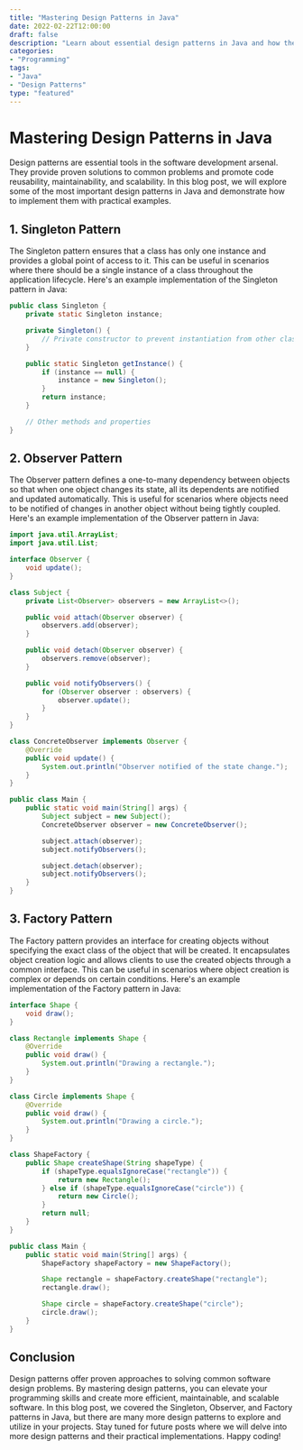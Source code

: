 ```yaml
--- 
title: "Mastering Design Patterns in Java"
date: 2022-02-22T12:00:00
draft: false
description: "Learn about essential design patterns in Java and how they can improve your software development skills."
categories:
- "Programming"
tags:
- "Java"
- "Design Patterns"
type: "featured"
---
```


# Mastering Design Patterns in Java

Design patterns are essential tools in the software development arsenal. They provide proven solutions to common problems and promote code reusability, maintainability, and scalability. In this blog post, we will explore some of the most important design patterns in Java and demonstrate how to implement them with practical examples.

## 1. Singleton Pattern

The Singleton pattern ensures that a class has only one instance and provides a global point of access to it. This can be useful in scenarios where there should be a single instance of a class throughout the application lifecycle. Here's an example implementation of the Singleton pattern in Java:

```java
public class Singleton {
    private static Singleton instance;

    private Singleton() {
        // Private constructor to prevent instantiation from other classes
    }

    public static Singleton getInstance() {
        if (instance == null) {
            instance = new Singleton();
        }
        return instance;
    }

    // Other methods and properties
}
```

## 2. Observer Pattern

The Observer pattern defines a one-to-many dependency between objects so that when one object changes its state, all its dependents are notified and updated automatically. This is useful for scenarios where objects need to be notified of changes in another object without being tightly coupled. Here's an example implementation of the Observer pattern in Java:

```java
import java.util.ArrayList;
import java.util.List;

interface Observer {
    void update();
}

class Subject {
    private List<Observer> observers = new ArrayList<>();

    public void attach(Observer observer) {
        observers.add(observer);
    }

    public void detach(Observer observer) {
        observers.remove(observer);
    }

    public void notifyObservers() {
        for (Observer observer : observers) {
            observer.update();
        }
    }
}

class ConcreteObserver implements Observer {
    @Override
    public void update() {
        System.out.println("Observer notified of the state change.");
    }
}

public class Main {
    public static void main(String[] args) {
        Subject subject = new Subject();
        ConcreteObserver observer = new ConcreteObserver();

        subject.attach(observer);
        subject.notifyObservers();

        subject.detach(observer);
        subject.notifyObservers();
    }
}
```

## 3. Factory Pattern

The Factory pattern provides an interface for creating objects without specifying the exact class of the object that will be created. It encapsulates object creation logic and allows clients to use the created objects through a common interface. This can be useful in scenarios where object creation is complex or depends on certain conditions. Here's an example implementation of the Factory pattern in Java:

```java
interface Shape {
    void draw();
}

class Rectangle implements Shape {
    @Override
    public void draw() {
        System.out.println("Drawing a rectangle.");
    }
}

class Circle implements Shape {
    @Override
    public void draw() {
        System.out.println("Drawing a circle.");
    }
}

class ShapeFactory {
    public Shape createShape(String shapeType) {
        if (shapeType.equalsIgnoreCase("rectangle")) {
            return new Rectangle();
        } else if (shapeType.equalsIgnoreCase("circle")) {
            return new Circle();
        }
        return null;
    }
}

public class Main {
    public static void main(String[] args) {
        ShapeFactory shapeFactory = new ShapeFactory();

        Shape rectangle = shapeFactory.createShape("rectangle");
        rectangle.draw();

        Shape circle = shapeFactory.createShape("circle");
        circle.draw();
    }
}
```

## Conclusion

Design patterns offer proven approaches to solving common software design problems. By mastering design patterns, you can elevate your programming skills and create more efficient, maintainable, and scalable software. In this blog post, we covered the Singleton, Observer, and Factory patterns in Java, but there are many more design patterns to explore and utilize in your projects. Stay tuned for future posts where we will delve into more design patterns and their practical implementations. Happy coding!
